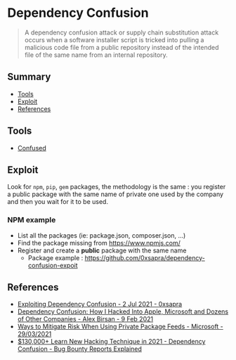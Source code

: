 # Dependency Confusion

> A dependency confusion attack or supply chain substitution attack occurs when a software installer script is tricked into pulling a malicious code file from a public repository instead of the intended file of the same name from an internal repository.

## Summary

* [Tools](#tools)
* [Exploit](#exploitation)
* [References](#references)


## Tools

* [Confused](https://github.com/visma-prodsec/confused)

## Exploit

Look for `npm`, `pip`, `gem` packages, the methodology is the same : you register a public package with the same name of private one used by the company and then you wait for it to be used.

### NPM example

* List all the packages (ie: package.json, composer.json, ...)
* Find the package missing from https://www.npmjs.com/
* Register and create a **public** package with the same name
    * Package example : https://github.com/0xsapra/dependency-confusion-expoit

## References

* [Exploiting Dependency Confusion - 2 Jul 2021 - 0xsapra](https://0xsapra.github.io/website//Exploiting-Dependency-Confusion)
* [Dependency Confusion: How I Hacked Into Apple, Microsoft and Dozens of Other Companies - Alex Birsan - 9 Feb 2021](https://medium.com/@alex.birsan/dependency-confusion-4a5d60fec610)
* [Ways to Mitigate Risk When Using Private Package Feeds - Microsoft - 29/03/2021](https://azure.microsoft.com/en-gb/resources/3-ways-to-mitigate-risk-using-private-package-feeds/)
* [$130,000+ Learn New Hacking Technique in 2021 - Dependency Confusion - Bug Bounty Reports Explained](https://www.youtube.com/watch?v=zFHJwehpBrU )